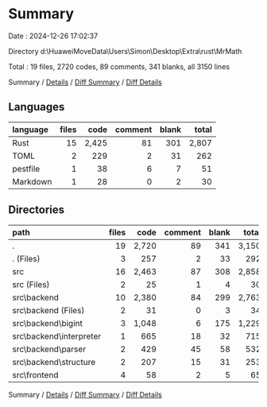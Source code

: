 # Summary

Date : 2024-12-26 17:02:37

Directory d:\\HuaweiMoveData\\Users\\Simon\\Desktop\\Extra\\rust\\MrMath

Total : 19 files,  2720 codes, 89 comments, 341 blanks, all 3150 lines

Summary / [Details](details.md) / [Diff Summary](diff.md) / [Diff Details](diff-details.md)

## Languages
| language | files | code | comment | blank | total |
| :--- | ---: | ---: | ---: | ---: | ---: |
| Rust | 15 | 2,425 | 81 | 301 | 2,807 |
| TOML | 2 | 229 | 2 | 31 | 262 |
| pestfile | 1 | 38 | 6 | 7 | 51 |
| Markdown | 1 | 28 | 0 | 2 | 30 |

## Directories
| path | files | code | comment | blank | total |
| :--- | ---: | ---: | ---: | ---: | ---: |
| . | 19 | 2,720 | 89 | 341 | 3,150 |
| . (Files) | 3 | 257 | 2 | 33 | 292 |
| src | 16 | 2,463 | 87 | 308 | 2,858 |
| src (Files) | 2 | 25 | 1 | 4 | 30 |
| src\\backend | 10 | 2,380 | 84 | 299 | 2,763 |
| src\\backend (Files) | 2 | 31 | 0 | 3 | 34 |
| src\\backend\\bigint | 3 | 1,048 | 6 | 175 | 1,229 |
| src\\backend\\interpreter | 1 | 665 | 18 | 32 | 715 |
| src\\backend\\parser | 2 | 429 | 45 | 58 | 532 |
| src\\backend\\structure | 2 | 207 | 15 | 31 | 253 |
| src\\frontend | 4 | 58 | 2 | 5 | 65 |

Summary / [Details](details.md) / [Diff Summary](diff.md) / [Diff Details](diff-details.md)